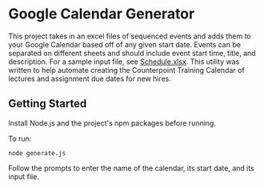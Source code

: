 # Google Calendar Generator

This project takes in an excel files of sequenced events and adds them to your Google Calendar based off of any given start date. Events can be separated on different sheets and should include event start time, title, and description. For a sample input file, see [Schedule.xlsx](./Schedule.xlsx). This utility was written to help automate creating the Counterpoint Training Calendar of lectures and assignment due dates for new hires.

## Getting Started
Install Node.js and the project's npm packages before running.

To run:
```
node generate.js
```

Follow the prompts to enter the name of the calendar, its start date, and its input file.